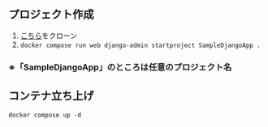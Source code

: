 ## プロジェクト作成
1. [こちら](https://github.com/anti-paper/DjangoProject.git)をクローン
1. `docker compose run web django-admin startproject SampleDjangoApp .`
### ※「SampleDjangoApp」のところは任意のプロジェクト名

## コンテナ立ち上げ
`docker compose up -d`
